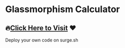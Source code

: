 # Glassmorphism Calculator
## :fire:[Click Here to Visit](https://apurbaadhikary.github.io/glassmorphism-calculator/) :heart:
Deploy your own code on surge.sh
